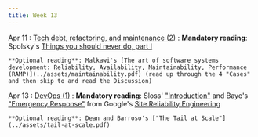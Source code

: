 ```yaml
---
title: Week 13
---
```


Apr 11
: [Tech debt, refactoring, and maintenance (2)](../assets/lecture-22-refactoring.pdf)
  : **Mandatory reading**: Spolsky's [Things you should never do, part I](https://www.joelonsoftware.com/2000/04/06/things-you-should-never-do-part-i/)

    **Optional reading**: Malkawi's [The art of software systems development: Reliability, Availability, Maintainability, Performance (RAMP)](../assets/maintainability.pdf) (read up through the 4 "Cases" and then skip to and read the Discussion)

Apr 13
: [DevOps (1)](../assets/lecture-23-devops-1.pdf)
  : **Mandatory reading**: Sloss' ["Introduction"](https://sre.google/sre-book/introduction/) and Baye's ["Emergency Response"](https://sre.google/sre-book/emergency-response/) from Google's [Site Reliability Engineering](https://sre.google/sre-book/table-of-contents/)

    **Optional reading**: Dean and Barroso's ["The Tail at Scale"](../assets/tail-at-scale.pdf)

